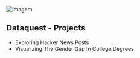 ![imagem](https://user-images.githubusercontent.com/56726744/94052392-43fd4f80-fdaf-11ea-8f44-c7660cb32ab6.png)

## Dataquest - Projects

- Exploring Hacker News Posts
- Visualizing The Gender Gap In College Degrees
